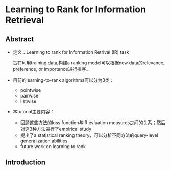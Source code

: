 # Learning to Rank for Information Retrieval 

## Abstract

- 定义：Learning to rank for Information Retrival (IR) task

  旨在利用training data,构建a ranking model可以根据new data的relevance, preference, or importance进行排序。
  
- 目前的learning-to-rank algorithms可以分为3类：
  - pointwise
  - pairwise
  - listwise
  
- 本tutorial主要内容：
  - 回顾这些方法的loss function与IR evluation measures之间的关系；然后对这3种方法进行了empirical study
  - 提出了a statistical ranking theory，可以分析不同方法的query-level generalization abilities.
  - future work on learning to rank
  
 ## Introduction
 
